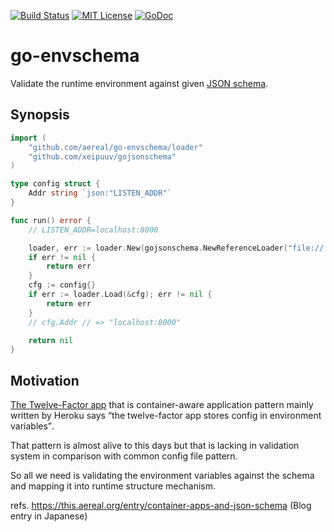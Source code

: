 [![Build Status](https://travis-ci.org/aereal/go-envschema.png?branch=master)][travis]
[![MIT License](http://img.shields.io/badge/license-MIT-blue.svg?style=flat-square)][license]
[![GoDoc](https://godoc.org/github.com/aereal/go-envschema?status.svg)][godoc]

# go-envschema

Validate the runtime environment against given [JSON schema][json-schema].

## Synopsis

```go
import (
	"github.com/aereal/go-envschema/loader"
	"github.com/xeipuuv/gojsonschema"
)

type config struct {
	Addr string `json:"LISTEN_ADDR"`
}

func run() error {
	// LISTEN_ADDR=localhost:8000

	loader, err := loader.New(gojsonschema.NewReferenceLoader("file://./config-schema.json"))
	if err != nil {
		return err
	}
	cfg := config{}
	if err := loader.Load(&cfg); err != nil {
		return err
	}
	// cfg.Addr // => "localhost:8000"

	return nil
}
```

## Motivation

[The Twelve-Factor app][twelve-factor-app] that is container-aware application pattern mainly written by Heroku says <q>the twelve-factor app stores config in environment variables</q>.

That pattern is almost alive to this days but that is lacking in validation system in comparison with common config file pattern.

So all we need is validating the environment variables against the schema and mapping it into runtime structure mechanism.

refs. https://this.aereal.org/entry/container-apps-and-json-schema (Blog entry in Japanese)

[travis]: https://travis-ci.org/aereal/go-envschema
[license]: https://github.com/aereal/go-envschema/blob/master/LICENSE
[godoc]: https://godoc.org/github.com/aereal/go-envschema
[twelve-factor-app]: https://12factor.net
[json-schema]: https://json-schema.org
